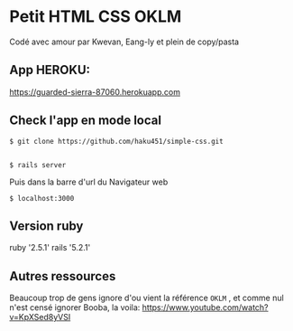 # Petit HTML CSS OKLM

Codé avec amour par Kwevan, Eang-ly et plein de copy/pasta

## App HEROKU:
https://guarded-sierra-87060.herokuapp.com

## Check l'app en mode local

```
$ git clone https://github.com/haku451/simple-css.git
```
```

$ rails server
```
Puis dans la barre d'url du Navigateur web
```
$ localhost:3000
```


## Version ruby
ruby '2.5.1'
rails '5.2.1'

## Autres ressources

Beaucoup trop de gens ignore d'ou vient la référence ```OKLM``` , et comme nul n'est censé ignorer Booba, la voila:
https://www.youtube.com/watch?v=KpXSed8yVSI
